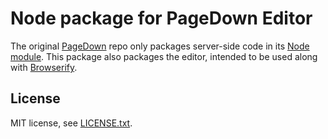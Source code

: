 # Node package for PageDown Editor

The original [PageDown](http://code.google.com/p/pagedown/) repo only packages
server-side code in its [Node module](https://www.npmjs.org/package/pagedown).
This package also packages the editor, intended to be used along with
[Browserify](http://browserify.org/).

## License

MIT license, see [LICENSE.txt](LICENSE.txt).
